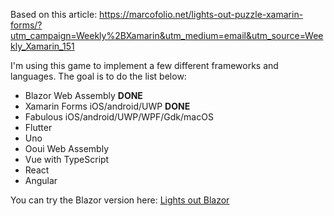 Based on this article: https://marcofolio.net/lights-out-puzzle-xamarin-forms/?utm_campaign=Weekly%2BXamarin&utm_medium=email&utm_source=Weekly_Xamarin_151

I'm using this game to implement a few different frameworks and languages.
The goal is to do the list below:

- Blazor Web Assembly **DONE**
- Xamarin Forms iOS/android/UWP **DONE**
- Fabulous iOS/android/UWP/WPF/Gdk/macOS
- Flutter
- Uno
- Ooui Web Assembly
- Vue with TypeScript
- React
- Angular

You can try the Blazor version here: [Lights out Blazor](https://lights-out-puzzle.bjorndaniel.se)
